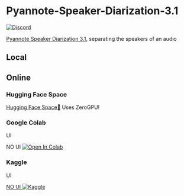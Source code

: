 # Pyannote-Speaker-Diarization-3.1

[![Discord](https://img.shields.io/discord/1198701940511617164?color=%23738ADB&label=Discord&style=for-the-badge)](https://discord.gg/osai)

[Pyannote Speaker Diarization 3.1](https://huggingface.co/pyannote/speaker-diarization-3.1), separating the speakers of an audio

## Local

## Online

### Hugging Face Space
[Hugging Face Space🤗](https://huggingface.co/spaces/Delik/pyannote-speaker-diarization-3.1) Uses ZeroGPU!

### Google Colab
UI 

NO UI <a target="_blank" href="https://colab.research.google.com/github/sanctuary-osai/Pyannote-Speaker-Diarization-3.1/blob/main/Pyannote_Speaker_Diarization_3_1_NO_UI.ipynb">
  <img src="https://colab.research.google.com/assets/colab-badge.svg" alt="Open In Colab"/>
</a>

### Kaggle
UI 

[ NO UI ![Kaggle](https://img.shields.io/badge/Kaggle-035a7d?style=for-the-badge&logo=kaggle&logoColor=white)](https://www.kaggle.com/code/nick088/pyannote-speaker-diarization-3-1-no-ui)
